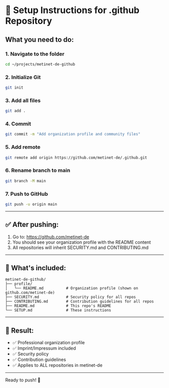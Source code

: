 # 🚀 Setup Instructions for .github Repository

## What you need to do:

### 1. Navigate to the folder

```bash
cd ~/projects/metinet-de-github
```

### 2. Initialize Git

```bash
git init
```

### 3. Add all files

```bash
git add .
```

### 4. Commit

```bash
git commit -m "Add organization profile and community files"
```

### 5. Add remote

```bash
git remote add origin https://github.com/metinet-de/.github.git
```

### 6. Rename branch to main

```bash
git branch -M main
```

### 7. Push to GitHub

```bash
git push -u origin main
```

---

## ✅ After pushing:

1. Go to: https://github.com/metinet-de
2. You should see your organization profile with the README content
3. All repositories will inherit SECURITY.md and CONTRIBUTING.md

---

## 📁 What's included:

```
metinet-de-github/
├── profile/
│   └── README.md          # Organization profile (shown on github.com/metinet-de)
├── SECURITY.md            # Security policy for all repos
├── CONTRIBUTING.md        # Contribution guidelines for all repos
├── README.md              # This repo's README
└── SETUP.md               # These instructions
```

---

## 🎯 Result:

- ✅ Professional organization profile
- ✅ Imprint/Impressum included
- ✅ Security policy
- ✅ Contribution guidelines
- ✅ Applies to ALL repositories in metinet-de

---

Ready to push! 🚀
